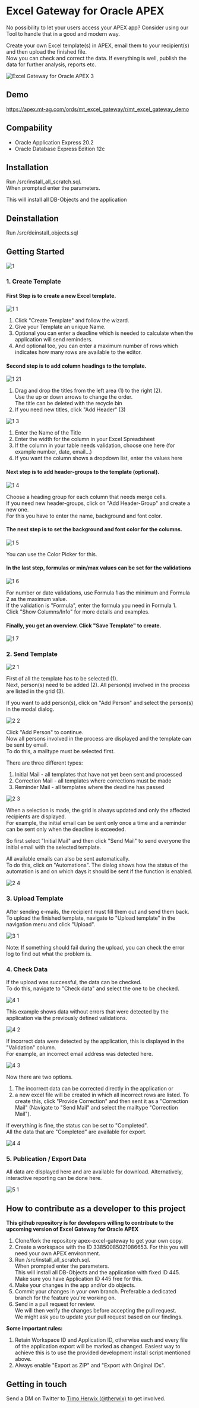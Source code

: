 # Excel Gateway for Oracle APEX

No possibility to let your users access your APEX app? Consider using our Tool to handle that in a good and modern way.

Create your own Excel template(s) in APEX, email them to your recipient(s) and then upload the finished file.  
Now you can check and correct the data. If everything is well, publish the data for further analysis, reports etc.
  
![Excel Gateway for Oracle APEX 3](https://user-images.githubusercontent.com/61868531/137738511-b92f2638-3f71-413f-a8d6-e4014375e0bc.jpg)
  
## Demo
https://apex.mt-ag.com/ords/mt_excel_gateway/r/mt_excel_gateway_demo

## Compability
- Oracle Application Express 20.2
- Oracle Database Express Edition 12c

## Installation
Run /src/install_all_scratch.sql.  
When prompted enter the parameters.    

This will install all DB-Objects and the application

## Deinstallation
Run /src/deinstall_objects.sql

## Getting Started

![1](https://user-images.githubusercontent.com/61868531/137754438-47ebd4b8-836f-4b8b-b20f-655c82aab4bf.JPG)

### 1. Create Template
#### First Step is to create a new Excel template.

![1 1](https://user-images.githubusercontent.com/61868531/137742216-778090fb-6712-4431-8664-6dab604a1c15.JPG)

1) Click "Create Template" and follow the wizard.
2) Give your Template an unique Name.
3) Optional you can enter a deadline which is needed to calculate when the application will send reminders.  
4) And optional too, you can enter a maximum number of rows which indicates how many rows are available to the editor.  

#### Second step is to add column headings to the template.  

![1 21](https://user-images.githubusercontent.com/61868531/137754872-922cdb40-70dd-48ef-b15a-c3e920a66c3b.jpg)

1) Drag and drop the titles from the left area (1) to the right (2).  
Use the up or down arrows to change the order.  
The title can be deleted with the recycle bin
3) If you need new titles, click "Add Header" (3) 

![1 3](https://user-images.githubusercontent.com/61868531/137885822-9b911807-cc3a-4e7e-8842-51c744129d07.JPG)

1) Enter the Name of the Title  
2) Enter the width for the column in your Excel Spreadsheet  
3) If the column in your table needs validation, choose one here (for example number, date, email...)  
4) If you want the column shows a dropdown list, enter the values here  

#### Next step is to add header-groups to the template (optional). 

![1 4](https://user-images.githubusercontent.com/61868531/137750291-d3f11533-a68d-4312-ace8-2ad34250e883.JPG)

Choose a heading group for each column that needs merge cells.  
If you need new header-groups, click on "Add Header-Group" and create a new one.  
For this you have to enter the name, background and font color.

#### The next step is to set the background and font color for the columns.  

![1 5](https://user-images.githubusercontent.com/61868531/137751600-ed97bf9c-509f-43c6-8b07-b3482b80ec86.JPG)

You can use the Color Picker for this.

#### In the last step, formulas or min/max values can be set for the validations

![1 6](https://user-images.githubusercontent.com/61868531/137886852-f1f65929-d207-4c23-b37e-8c2afb97ed01.JPG)

For number or date validations, use Formula 1 as the minimum and Formula 2 as the maximum value.  
If the validation is "Formula", enter the formula you need in Formula 1.  
Click "Show Columns/Info" for more details and examples.

#### Finally, you get an overview. Click "Save Template" to create.

![1 7](https://user-images.githubusercontent.com/61868531/137886880-c1e7a8fc-5f26-41c4-9431-fb7d572e3378.JPG)

### 2. Send Template

![2 1](https://user-images.githubusercontent.com/61868531/137870039-60e1ce0a-ceba-4aa7-9288-b2ea84684171.JPG)

First of all the template has to be selected (1).  
Next, person(s) need to be added (2). All person(s) involved in the process are listed in the grid (3).  

If you want to add person(s), click on "Add Person" and select the person(s) in the modal dialog.

![2 2](https://user-images.githubusercontent.com/61868531/137870944-e1181669-1175-415f-a603-53849304f99b.JPG)

Click "Add Person" to continue.  
Now all persons involved in the process are displayed and the template can be sent by email.  
To do this, a mailtype must be selected first.  

There are three different types:

1. Initial Mail - all templates that have not yet been sent and processed
2. Correction Mail - all templates where corrections must be made
3. Reminder Mail - all templates where the deadline has passed

![2 3](https://user-images.githubusercontent.com/61868531/137873185-06dc6610-c497-4479-a865-0082cb709ab7.JPG)

When a selection is made, the grid is always updated and only the affected recipients are displayed.  
For example, the initial email can be sent only once a time and a reminder can be sent only when the deadline is exceeded.  

So first select "Initial Mail" and then click "Send Mail" to send everyone the initial email with the selected template.  

All available emails can also be sent automatically.  
To do this, click on "Automations". The dialog shows how the status of the automation is and on which days it should be sent if the function is enabled.  

![2 4](https://user-images.githubusercontent.com/61868531/137875158-36d878cb-b774-405b-855d-9a3bb68e89dc.JPG)

### 3. Upload Template

After sending e-mails, the recipient must fill them out and send them back.  
To upload the finished template, navigate to "Upload template" in the navigation menu and click "Upload".  

![3 1](https://user-images.githubusercontent.com/61868531/137878019-07297b22-2dab-48a8-83f0-1624ca343fe2.JPG)

Note: If something should fail during the upload, you can check the error log to find out what the problem is.

### 4. Check Data

If the upload was successful, the data can be checked.  
To do this, navigate to "Check data" and select the one to be checked.

![4 1](https://user-images.githubusercontent.com/61868531/137879363-2ae0d1e3-d1fb-4b6e-b61f-64a7f4996591.JPG)

This example shows data without errors that were detected by the application via the previously defined validations.

![4 2](https://user-images.githubusercontent.com/61868531/137881197-c5283fdb-480d-4c5e-8b9b-d3bde9cd7913.JPG)

If incorrect data were detected by the application, this is displayed in the "Validation" column.  
For example, an incorrect email address was detected here.

![4 3](https://user-images.githubusercontent.com/61868531/137881555-ac21b834-1931-4d0f-a106-22c2aaf5c39b.JPG)

Now there are two options.
1. The incorrect data can be corrected directly in the application or 
2. a new excel file will be created in which all incorrect rows are listed. To create this, click "Provide Correction" and then sent it as a "Correction Mail" (Navigate to "Send Mail" and select the mailtype "Correction Mail").  

If everything is fine, the status can be set to "Completed".  
All the data that are "Completed" are available for export.

![4 4](https://user-images.githubusercontent.com/61868531/137884347-d0150415-78d0-41fb-8139-7f5a876d2495.JPG)

### 5. Publication / Export Data

All data are displayed here and are available for download.
Alternatively, interactive reporting can be done here.

![5 1](https://user-images.githubusercontent.com/61868531/137884668-14c9998e-57c8-4987-9242-59fe111fa70c.JPG)

## How to contribute as a developer to this project

**This github repository is for developers willing to contribute to the upcoming version of Excel Gateway for Oracle APEX**

1. Clone/fork the repository apex-excel-gateway to get your own copy.
2. Create a workspace with the ID 33850085021086653. For this you will
    need your own APEX environment.
3. Run /src/install_all_scratch.sql.    
    When prompted enter the parameters.    
    This will install all DB-Objects and the application with fixed ID
    445.    
    Make sure you have Application ID 445 free for this.
4. Make your changes in the app and/or db objects.
5. Commit your changes in your own branch.
    Preferable a dedicated branch for the feature you're working on.
6. Send in a pull request for review.    
    We will then verify the changes before accepting the pull request.    
    We might ask you to update your pull request based on our findings.

**Some important rules:**
1. Retain Workspace ID and Application ID, otherwise each and every file of the application export will be marked as changed.
Easiest way to achieve this is to use the provided development install script mentioned above.
2. Always enable "Export as ZIP" and "Export with Original IDs".

## Getting in touch

Send a DM on Twitter to [Timo Herwix (@therwix)](https://twitter.com/THerwix/) to get involved.
